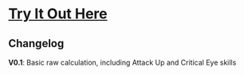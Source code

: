 # [Try It Out Here](https://trentwest7190.github.io/MHW-Calc/)

## Changelog
**V0.1**: Basic raw calculation, including Attack Up and Critical Eye skills